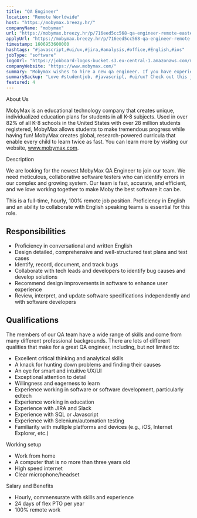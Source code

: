 ```yaml
---
title: "QA Engineer"
location: "Remote Worldwide"
host: "https://mobymax.breezy.hr/"
companyName: "mobymax"
url: "https://mobymax.breezy.hr/p/716eed5cc568-qa-engineer-remote-eastern-europe-south-america"
applyUrl: "https://mobymax.breezy.hr/p/716eed5cc568-qa-engineer-remote-eastern-europe-south-america/apply"
timestamp: 1606953600000
hashtags: "#javascript,#ui/ux,#jira,#analysis,#office,#English,#ios"
jobType: "software"
logoUrl: "https://jobboard-logos-bucket.s3.eu-central-1.amazonaws.com/mobymax"
companyWebsite: "https://www.mobymax.com/"
summary: "Mobymax wishes to hire a new qa engineer. If you have experience working in software or software development, particularly edtech, consider applying."
summaryBackup: "Love #studentjob, #javascript, #ui/ux? Check out this job post!"
featured: 4
---
```


About Us

MobyMax is an educational technology company that creates unique, individualized education plans for students in all K-8 subjects. Used in over 82% of all K-8 schools in the United States with over 28 million students registered, MobyMax allows students to make tremendous progress while having fun! MobyMax creates global, research-powered curricula that enable every child to learn twice as fast. You can learn more by visiting our website, www.mobymax.com.

Description

We are looking for the newest MobyMax QA Engineer to join our team. We need meticulous, collaborative software testers who can identify errors in our complex and growing system. Our team is fast, accurate, and efficient, and we love working together to make Moby the best software it can be.

This is a full-time, hourly, 100% remote job position. Proficiency in English and an ability to collaborate with English speaking teams is essential for this role.

## Responsibilities

*   Proficiency in conversational and written English
*   Design detailed, comprehensive and well-structured test plans and test cases
*   Identify, record, document, and track bugs
*   Collaborate with tech leads and developers to identify bug causes and develop solutions
*   Recommend design improvements in software to enhance user experience
*   Review, interpret, and update software specifications independently and with software developers

## Qualifications

The members of our QA team have a wide range of skills and come from many different professional backgrounds. There are lots of different qualities that make for a great QA engineer, including, but not limited to:

*   Excellent critical thinking and analytical skills
*   A knack for hunting down problems and finding their causes
*   An eye for smart and intuitive UX/UI
*   Exceptional attention to detail
*   Willingness and eagerness to learn
*   Experience working in software or software development, particularly edtech
*   Experience working in education
*   Experience with JIRA and Slack
*   Experience with SQL or Javascript
*   Experience with Selenium/automation testing
*   Familiarity with multiple platforms and devices (e.g., iOS, Internet Explorer, etc.)

Working setup

*   Work from home
*   A computer that is no more than three years old
*   High speed internet
*   Clear microphone/headset

Salary and Benefits

*   Hourly, commensurate with skills and experience
*   24 days of flex PTO per year
*   100% remote work

